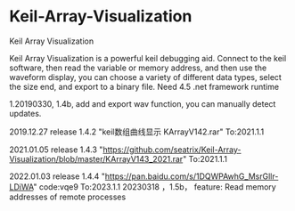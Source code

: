 # Keil-Array-Visualization
Keil Array Visualization

Keil Array Visualization is a powerful keil debugging aid. 
Connect to the keil software, then read the variable or memory address, and then use the waveform display, you can choose a variety of different data types, select the size end, and export to a binary file.
Need 4.5 .net framework runtime

1.20190330, 1.4b, add and export wav function, you can manually detect updates.
 

2019.12.27 release 1.4.2  "keil数组曲线显示 KArrayV142.rar" To:2021.1.1

2021.01.05 release 1.4.3  "https://github.com/seatrix/Keil-Array-Visualization/blob/master/KArrayV143_2021.rar" To:2021.1.1

2022.01.03 release 1.4.4  "https://pan.baidu.com/s/1DQWPAwhG_MsrGllr-LDiWA"  code:vqe9   To:2023.1.1
20230318 ，1.5b，  feature: Read memory addresses of remote processes
